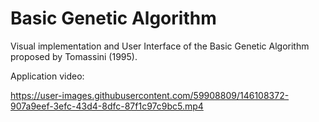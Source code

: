 # Basic Genetic Algorithm
Visual implementation and User Interface of the Basic Genetic Algorithm proposed by Tomassini (1995).

Application video:

https://user-images.githubusercontent.com/59908809/146108372-907a9eef-3efc-43d4-8dfc-87f1c97c9bc5.mp4
